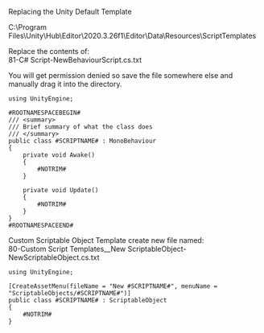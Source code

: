 Replacing the Unity Default Template

C:\Program Files\Unity\Hub\Editor\2020.3.26f1\Editor\Data\Resources\ScriptTemplates

Replace the contents of:\
81-C# Script-NewBehaviourScript.cs.txt

You will get permission denied so save the file somewhere else and manually drag it into the directory.

```
using UnityEngine;

#ROOTNAMESPACEBEGIN#
/// <summary>
/// Brief summary of what the class does
/// </summary>
public class #SCRIPTNAME# : MonoBehaviour
{   
    private void Awake()
    {
        #NOTRIM#
    }
    
    private void Update()
    {
        #NOTRIM#
    }
}
#ROOTNAMESPACEEND#
```

Custom Scriptable Object Template create new file named:\
80-Custom Script Templates__New ScriptableObject-NewScriptableObject.cs.txt

```
using UnityEngine;

[CreateAssetMenu(fileName = "New #SCRIPTNAME#", menuName = "ScriptableObjects/#SCRIPTNAME#")]
public class #SCRIPTNAME# : ScriptableObject
{
    #NOTRIM#
}
```